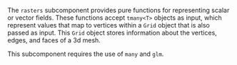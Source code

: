 The `rasters` subcomponent provides pure functions for representing scalar or vector fields. These functions accept `tmany<T>` objects as input, which represent values that map to vertices within a `Grid` object that is also passed as input.  This `Grid` object stores information about the vertices, edges, and faces of a 3d mesh. 

This subcomponent requires the use of `many` and `glm`. 
